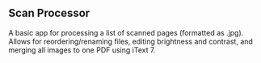 ## Scan Processor 

A basic app for processing a list of scanned pages (formatted as .jpg). Allows for reordering/renaming files, editing brightness and contrast, and merging all images to one PDF using iText 7.